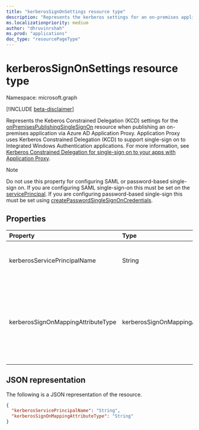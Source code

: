 ```yaml
---
title: "kerberosSignOnSettings resource type"
description: "Represents the kerberos settings for an on-premises application published via Application Proxy."
ms.localizationpriority: medium
author: "dhruvinrshah"
ms.prod: "applications"
doc_type: "resourcePageType"
---
```


# kerberosSignOnSettings resource type

Namespace: microsoft.graph

[!INCLUDE [beta-disclaimer](../../includes/beta-disclaimer.md)]

Represents the Keberos Constrained Delegation (KCD) settings for the [onPremisesPublishingSingleSignOn](onpremisespublishingsinglesignon.md) resource when publishing an on-premises application via Azure AD Application Proxy. Application Proxy uses Kerberos Constrained Delegation (KCD) to support single-sign on to Integrated Windows Authentication applications. For more information, see [Kerberos Constrained Delegation for single-sign on to your apps with Application Proxy](/azure/active-directory/manage-apps/application-proxy-configure-single-sign-on-with-kcd).

>[!NOTE]
>Do not use this property for configuring SAML or password-based single-sign on. If you are configuring SAML single-sign-on this must be set on the [servicePrincipal](serviceprincipal.md).
If you are configuring password-based single-sign this must be set using [createPasswordSingleSignOnCredentials](../api/serviceprincipal-createpasswordsinglesignoncredentials.md).

## Properties

| Property     | Type        | Description |
|:-------------|:------------|:------------|
|kerberosServicePrincipalName|String| The Internal Application SPN of the application server. This SPN needs to be in the list of services to which the connector can present delegated credentials. |
|kerberosSignOnMappingAttributeType|kerberosSignOnMappingAttributeType| The Delegated Login Identity for the connector to use on behalf of your users. For more information, see [Working with different on-premises and cloud identities ](/azure/active-directory/manage-apps/application-proxy-configure-single-sign-on-with-kcd#working-with-different-on-premises-and-cloud-identities). Possible values are: `userPrincipalName`, `onPremisesUserPrincipalName`, `userPrincipalUsername`, `onPremisesUserPrincipalUsername`, `onPremisesSAMAccountName`.|

## JSON representation

The following is a JSON representation of the resource.

<!-- {
  "blockType": "resource",
  "optionalProperties": [

  ],
  "@odata.type": "microsoft.graph.kerberosSignOnSettings",
  "baseType": null
}-->

```json
{
  "kerberosServicePrincipalName": "String",
  "kerberosSignOnMappingAttributeType": "String"
}
```

<!-- uuid: 16cd6b66-4b1a-43a1-adaf-3a886856ed98
2019-02-04 14:57:30 UTC -->
<!-- {
  "type": "#page.annotation",
  "description": "kerberosSignOnSettings resource",
  "keywords": "",
  "section": "documentation",
  "tocPath": ""
}-->
